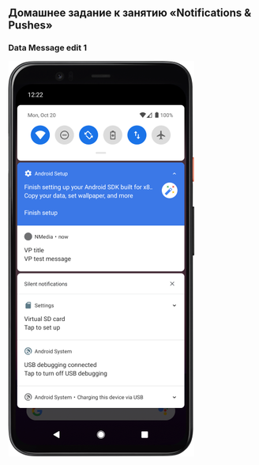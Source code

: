 ## Домашнее задание к занятию «Notifications & Pushes»


###     Data Message   edit 1

![Screenshot](img/Screenshot_Notification_800.png)



